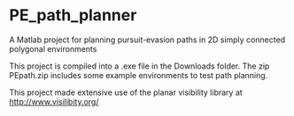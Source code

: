 # PE_path_planner
A Matlab project for planning pursuit-evasion paths in 2D simply connected polygonal environments

This project is compiled into a .exe file in the Downloads folder. The zip
PEpath.zip includes some example environments to test path planning.

This project made extensive use of the planar visibility library at
http://www.visilibity.org/